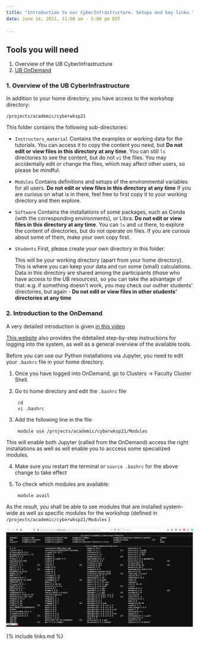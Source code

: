 ```yaml
---
title: "Introduction to our CyberInfrastructure. Setups and key links."
date: June 14, 2021, 11:00 am - 5:00 pm EDT

---
```


## Tools you will need
1. Overview of the UB CyberInfrastructure
2. [UB OnDemand](https://ubccr.freshdesk.com/support/solutions/articles/13000039875-ccr-ondemand-portal)


### 1. Overview of the UB CyberInfrastructure

In addition to your home directory, you have access to the workshop directory:

    /projects/academic/cyberwksp21

This folder contains the following sub-directories:

* `Instructors_material`
    Contains the examples or working data for the tutorials. You can access it to copy the content you need, but
    **Do not edit or view files in this directory at any time**. You can still `ls` directories to see the content, but
    do not `vi` the files. You may accidentally edit or change the files, which may affect other users, so please be mindful. 

* `Modules`
    Contains definitions and setups of the environmental variables for all users. **Do not edit or view files in this directory at any time**
    If you are curious on what is in there, feel free to first copy it to your working directory and then explore.

* `Software`
    Contains the installations of some packages, such as Conda (with the corresponding environments), or Libra.
    **Do not edit or view files in this directory at any time**. You can `ls` and `cd` there, to explore the content of
    directories, but do not operate on files. If you are curious about some of them, make your own copy first. 
    
* `Students`
    First, please create your own directory in this folder.

    This will be your working directory (apart from your home directory). This is where you can keep your data 
    and run some (small) calculations. Data in this directory are shared among the participants (those who have
    access to the UB resources), so you can take the advantage of that: e.g. if something doesn't work, you may 
    check our outher students' directories, but again - **Do not edit or view files in other students' directories at any time**


          
### 2. Introduction to the OnDemand
A very detailed introduction is given [in this video](https://ub.hosted.panopto.com/Panopto/Pages/Viewer.aspx?id=c5c088f6-ba8c-4210-8d87-ab9f0104f54e)

[This website](https://ubccr.freshdesk.com/support/solutions/articles/13000039875-ccr-ondemand-portal) also 
provides the ddetailed step-by-step instructions for logging into the system, as well as a general overview of
the available tools.

Before you can use our Python installations via Jupyter, you need to edit your `.bashrc` file in your home directory.

1. Once you have logged into OnDemand, go to Clusters -> Faculty Cluster Shell.

2. Go to home directory and edit the `.bashrc` file

        cd 
        vi .bashrc

3. Add the following line in the file

        module use /projects/academic/cyberwksp21/Modules

This will enable both Jupyter (called from the OnDemand) access the 
right installations as well as will enable you to acccess some specialized 
modules. 

4. Make sure you restart the terminal or `source .bashrc` for the above change to take effect

5. To check which modules are available:

        module avail 

As the result, you shall be able to see modules that are installed system-wide as well as specific modules for the
workshop (defined in `/projects/academic/cyberwksp21/Modules` )

![](1_episode/modules.PNG)

 

{% include links.md %}

